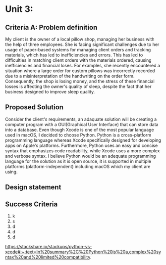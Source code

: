 # Unit 3: 

## Criteria A: Problem definition
My client is the owner of a local pillow shop, managing her business with the help of three employees. She is facing significant challenges due to her usage of paper-based systems for managing client orders and tracking materials, which has led to inefficiencies and errors. This has led to difficulties in matching client orders with the materials ordered, causing inefficiencies and financial loses. For examples, she recently encountered a situation where a large order for custom pillows was incorrectly recorded due to a misinterpretation of the handwriting on the order form. Consequently, the shop is losing money, and the stress of these financial losses is affecting the owner's quality of sleep, despite the fact that her business designed to improve sleep quality.


## Proposed Solution
Consider the client's requirements, an adaquate solution will be creating a computer program with a GUI(Graphical User Interface) that can store data into a database. Even though Xcode is one of the most popular language used in macOS, I decided to choose Python. Python is a cross-platform programming language whereas Xcode specifically designed for developing apps on Apple's platforms. Furthermore, Python uses an easy and concise syntax that emphasizes code readability, while Xcode uses a more complex and verbose syntax. I believe Python would be an adequate programming language for the solution as it is open source, it is supported in multiple platforms (platform-independent) including macOS which my client are using. 

## Design statement

## Success Criteria
1. k
2. s
3. d
4. d
5. d



https://stackshare.io/stackups/python-vs-xcode#:~:text=In%20summary%2C%20Python%20is%20a,complex%20syntax%20and%20limited%20compatibility. 
